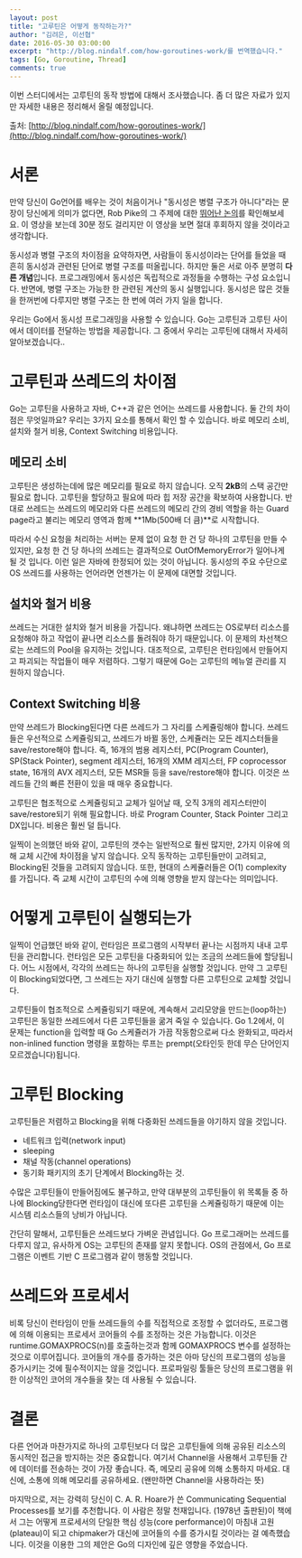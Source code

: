 ```yaml
---
layout: post
title: "고루틴은 어떻게 동작하는가?"
author: "김려은, 이선협"
date: 2016-05-30 03:00:00
excerpt: "http://blog.nindalf.com/how-goroutines-work/를 번역했습니다."
tags: [Go, Goroutine, Thread]
comments: true
---
```


이번 스터디에서는 고루틴의 동작 방법에 대해서 조사했습니다. 좀 더 많은 자료가 있지만 자세한 내용은 정리해서 올릴 예정입니다.

출처: [http://blog.nindalf.com/how-goroutines-work/](http://blog.nindalf.com/how-goroutines-work/)

# 서론

만약 당신이 Go언어를 배우는 것이 처음이거나 "동시성은 병렬 구조가 아니다"라는 문장이 당신에게 의미가 없다면, Rob Pike의 그 주제에 대한 [뛰어난 논의](http://www.youtube.com/watch?v=cN_DpYBzKso)를 확인해보세요. 이 영상을 보는데 30분 정도 걸리지만 이 영상을 보면 절대 후회하지 않을 것이라고 생각합니다.

동시성과 병렬 구조의 차이점을 요약하자면, 사람들이 동시성이라는 단어를 들었을 때 흔히 동시성과 관련된 단어로 병렬 구조를 떠올립니다. 하지만 둘은 서로 아주 분명히 **다른 개념**입니다. 프로그래밍에서 동시성은 독립적으로 과정들을 수행하는 구성 요소입니다. 반면에, 병렬 구조는 가능한 한 관련된 계산의 동시 실행입니다. 동시성은 많은 것들을 한꺼번에 다루지만 병렬 구조는 한 번에 여러 가지 일을 합니다.

우리는 Go에서 동시성 프로그래밍을 사용할 수 있습니다. Go는 고루틴과 고루틴 사이에서 데이터를 전달하는 방법을 제공합니다. 그 중에서 우리는 고루틴에 대해서 자세히 알아보겠습니다..

# 고루틴과 쓰레드의 차이점

Go는 고루틴을 사용하고 자바, C++과 같은 언어는 쓰레드를 사용합니다. 둘 간의 차이점은 무엇일까요? 우리는 3가지 요소를 통해서 확인 할 수 있습니다. 바로 메모리 소비, 설치와 철거 비용, Context Switching 비용입니다.

## 메모리 소비

고루틴은 생성하는데에 많은 메모리를 필요로 하지 않습니다. 오직 **2kB**의 스택 공간만 필요로 합니다. 고루틴을 할당하고 필요에 따라 힙 저장 공간을 확보하여 사용합니다. 반대로 쓰레드는 쓰레드의 메모리와 다른 쓰레드의 메모리 간의 경비 역할을 하는 Guard page라고 불리는 메모리 영역과 함께 **1Mb(500배 더 큼)**로 시작합니다. 

따라서 수신 요청을 처리하는 서버는 문제 없이 요청 한 건 당 하나의 고루틴을 만들 수 있지만, 요청 한 건 당 하나의 쓰레드는 결과적으로 OutOfMemoryError가 일어나게 될 것 입니다. 이런 일은 자바에 한정되어 있는 것이 아닙니다. 동시성의 주요 수단으로 OS 쓰레드를 사용하는 언어라면 언젠가는 이 문제에 대면할 것입니다.

## 설치와 철거 비용

쓰레드는 거대한 설치와 철거 비용을 가집니다. 왜냐하면 쓰레드는 OS로부터 리소스를 요청해야 하고 작업이 끝나면 리소스를 돌려줘야 하기 때문입니다. 이 문제의 차선책으로는 쓰레드의 Pool을 유지하는 것입니다. 대조적으로, 고루틴은 런타임에서 만들어지고 파괴되는 작업들이 매우 저렴하다. 그렇기 때문에 Go는 고루틴의 메뉴얼 관리를 지원하지 않습니다.

## Context Switching 비용

만약 쓰레드가 Blocking된다면 다른 쓰레드가 그 자리를 스케쥴링해야 합니다. 쓰레드들은 우선적으로 스케쥴링되고, 쓰레드가 바뀔 동안, 스케쥴러는 모든 레지스터들을 save/restore해야 합니다. 즉, 16개의 범용 레지스터, PC(Program Counter), SP(Stack Pointer), segment 레지스터, 16개의 XMM 레지스터, FP coprocessor state, 16개의 AVX 레지스터, 모든 MSR들 등을 save/restore해야 합니다. 이것은 쓰레드들 간의 빠른 전환이 있을 때 매우 중요합니다.

고루틴은 협조적으로 스케쥴링되고 교체가 일어날 때, 오직 3개의 레지스터만이 save/restore되기 위해 필요합니다. 바로 Program Counter, Stack Pointer 그리고 DX입니다. 비용은 훨씬 덜 듭니다.

일찍이 논의했던 바와 같이, 고루틴의 갯수는 일반적으로 훨씬 많지만, 2가지 이유에 의해 교체 시간에 차이점을 낳지 않습니다. 오직 동작하는 고루틴들만이 고려되고, Blocking된 것들을 고려되지 않습니다. 또한, 현대의 스케쥴러들은 O(1) complexity를 가집니다. 즉 교체 시간이 고루틴의 수에 의해 영향을 받지 않는다는 의미입니다.

# 어떻게 고루틴이 실행되는가

일찍이 언급했던 바와 같이, 런타임은 프로그램의 시작부터 끝나는 시점까지 내내 고루틴을 관리합니다. 런타임은 모든 고루틴을 다중화되어 있는 조금의 쓰레드들에 할당됩니다. 어느 시점에서, 각각의 쓰레드는 하나의 고루틴을 실행할 것입니다. 만약 그 고루틴이 Blocking되었다면, 그 쓰레드는 자기 대신에 실행할 다른 고루틴으로 교체할 것입니다.

고루틴들이 협조적으로 스케쥴링되기 때문에, 계속해서 고리모양을 만드는(loop하는) 고루틴은 동일한 쓰레드에서 다른 고루틴들을 굶겨 죽일 수 있습니다. Go 1.2에서, 이 문제는 function을 입력할 때 Go 스케쥴러가 가끔 작동함으로써 다소 완화되고, 따라서 non-inlined function 명령을 포함하는 루프는 prempt(오타인듯 한데 무슨 단어인지 모르겠습니다)됩니다.

# 고루틴 Blocking

고루틴들은 저렴하고 Blocking을 위해 다중화된 쓰레드들을 야기하지 않을 것입니다.

*	네트워크 입력(network input)
*	sleeping
*	채널 작동(channel operations)
*	동기화 패키지의 초기 단계에서 Blocking하는 것. 

수많은 고루틴들이 만들어짐에도 불구하고, 만약 대부분의 고루틴들이 위 목록들 중 하나에 Blocking당한다면 런타임이 대신에 또다른 고루틴을 스케쥴링하기 때문에 이는 시스템 리소스들의 낭비가 아닙니다.

간단히 말해서, 고루틴들은 쓰레드보다 가벼운 관념입니다. Go 프로그래머는 쓰레드를 다루지 않고, 유사하게 OS는 고루틴의 존재를 알지 못합니다. OS의 관점에서, Go 프로그램은 이벤트 기반 C 프로그램과 같이 행동할 것입니다.

# 쓰레드와 프로세서

비록 당신이 런타임이 만들 쓰레드들의 수를 직접적으로 조정할 수 없더라도, 프로그램에 의해 이용되는 프로세서 코어들의 수를 조정하는 것은 가능합니다. 이것은 runtime.GOMAXPROCS(n)를 호출하는것과 함께 GOMAXPROCS 변수를 설정하는 것으로 이루어집니다. 코어들의 개수를 증가하는 것은 아마 당신의 프로그램의 성능을 증가시키는 것에 필수적이지는 않을 것입니다. 프로파일링 툴들은 당신의 프로그램을 위한 이상적인 코어의 개수들을 찾는 데 사용될 수 있습니다.

# 결론

다른 언어과 마찬가지로 하나의 고루틴보다 더 많은 고루틴들에 의해 공유된 리소스의 동시적인 접근을 방지하는 것은 중요합니다. 여기서 Channel을 사용해서 고루틴들 간에 데이터를 전송하는 것이 가장 좋습니다. 즉, 메모리 공유에 의해 소통하지 마세요. 대신에, 소통에 의해 메모리를 공유하세요. (왠만하면 Channel을 사용하라는 뜻)

마지막으로, 저는 강력히 당신이 C. A. R. Hoare가 쓴 Communicating Sequential Processes를 보기를 추천합니다. 이 사람은 정말 천재입니다. (1978년 출판된)이 책에서 그는 어떻게 프로세서의 단일한 핵심 성능(core performance)이 마침내 고원(plateau)이 되고 chipmaker가 대신에 코어들의 수를 증가시킬 것이라는 걸 예측했습니다. 이것을 이용한 그의 제안은 Go의 디자인에 깊은 영향을 주었습니다.
